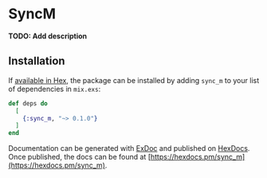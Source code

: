 # SyncM

**TODO: Add description**

## Installation

If [available in Hex](https://hex.pm/docs/publish), the package can be installed
by adding `sync_m` to your list of dependencies in `mix.exs`:

```elixir
def deps do
  [
    {:sync_m, "~> 0.1.0"}
  ]
end
```

Documentation can be generated with [ExDoc](https://github.com/elixir-lang/ex_doc)
and published on [HexDocs](https://hexdocs.pm). Once published, the docs can
be found at [https://hexdocs.pm/sync_m](https://hexdocs.pm/sync_m).

